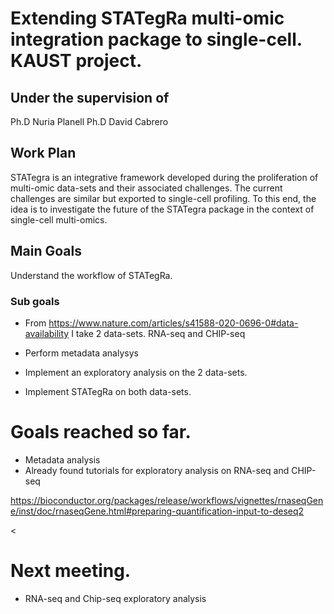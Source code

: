 # Extending STATegRa multi-omic integration package to single-cell. KAUST project.

## Under the supervision of

Ph.D Nuria Planell
Ph.D David Cabrero


## Work Plan

STATegra is an integrative framework developed during the proliferation of multi-omic data-sets and their associated challenges. The current challenges are similar but exported to single-cell profiling. To this end, the idea is to investigate the future of the STATegra package in the context of single-cell multi-omics.

## Main Goals

Understand the workflow of STATegRa. 

### Sub goals

* From <https://www.nature.com/articles/s41588-020-0696-0#data-availability> I take 2 data-sets. RNA-seq and CHIP-seq

* Perform metadata analysys

* Implement an exploratory analysis on the 2 data-sets.

* Implement STATegRa on both data-sets.

#  Goals reached so far.

* Metadata analysis
* Already found tutorials for exploratory analysis on RNA-seq and CHIP-seq

<https://bioconductor.org/packages/release/workflows/vignettes/rnaseqGene/inst/doc/rnaseqGene.html#preparing-quantification-input-to-deseq2>

<
# Next meeting. 

* RNA-seq and Chip-seq exploratory analysis



